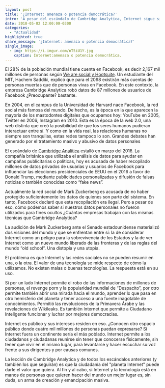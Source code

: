 ```yaml
---
layout: post
title: '¿Internet: amenaza o potencia democrática?'
intro: 'A pesar del escándalo de Cambridge Analytica, Internet sigue siendo una gran oportunidad para la democracia.'
date: 2018-05-02 12:00:00-0300
categories:
  - "Actualidad"
highlighted: true
share_message: '¿Internet: amenaza o potencia democrática?'
single_image:
  - img: https://i.imgur.com/nT5iU1Y.jpg
    caption: Internet:amenaza o potencia democrática.
---
```

El 28% de la población mundial tiene cuenta en Facebook, es decir 2,167 mil millones de personas según [We are social y Hootsuite](https://wearesocial.com/blog/2018/01/global-digital-report-2018). Un estudiante del MIT, Hachem Saddiki, explicó que para el 2098 existirán más cuentas de personas muertas que de personas vivas en Facebook. En este contexto, la empresa Cambridge Analytica robó datos de 87 millones de usuarios de Facebook ¿Preocupante? bastante.

En 2004, en el campus de la Universidad de Harvard nace Facebook, la red social más famosa del mundo. De hecho, es la época en la que aparecen la mayoría de los mastodontes digitales que ocupamos hoy: YouTube en 2005, Twitter en 2006, Instagram en 2010. Esta es la época de la web 2.0, una web distinta que creó la posibilidad de que los seres humanos pudieran interactuar entre sí. Y como en la vida real, las relaciones  humanas no siempre son tranquilas, estas redes tampoco lo son. Grandes debates han generado por el tratamiento masivo y abusivo de datos personales

El escándalo de [Cambridge Analítica](https://www.derechosdigitales.org/11978/cambridge-analytica-el-proximo-escandalo-esta-a-la-vuelta-de-la-esquina/)  estalló en marzo del 2018. La compañía británica que utilizaba el análisis de datos para ayudar en campañas publicitarias o políticas, hoy es acusada de haber recopilado millones de datos privados de usuarias y usuarios de Facebook para influenciar las elecciones presidenciales de EEUU en el 2016 a favor de Donald Trump, mediante publicidades personalizadas y difusión de falsas noticias o también conocidas como “fake news”. 

Actualmente la red social de Mark Zuckerberg es acusada de no haber protegido suficientemente los datos de quienes son parte del sistema. En tanto, Facebook declaró que esta recopilación era ilegal. Pero a pesar de eso, cómo podemos saber si nuestros datos personales no fueron utilizados para fines ocultos ¿Cuántas empresas trabajan con las mismas técnicas que Cambridge Analytica?

La audición de Mark Zuckerberg ante el Senado estadounidense materializó dos visiones del mundo y que se enfrentan entre sí: la de considerar Internet como un peligro para la sobrevivencia de los Estados y la de ver Internet como un nuevo mundo liberado de las fronteras y de las reglas del mundo “old school”. Una distopía y una utopía. 

El problema es que Internet y las redes sociales no se pueden resumir en una, o la otra. El valor de una tecnología se mide respecto de cómo la utilizamos. No existen malas o buenas tecnologías. La respuesta está en su uso.

Si por un lado Internet permite el robo de las informaciones de millones de personas, el revenge porn y la popularidad mundial de “Despacito”, por otro permite también abrir una mirada hacia el mundo, aprender lo que pasa en otro hemisferio del planeta y tener acceso a una fuente inagotable de conocimientos. Permitió las revoluciones de la Primavera Árabe y las revelaciones de Wikileaks. Es también Internet que permite a Ciudadano Inteligente funcionar y luchar por mejores democracias. 

Internet es público y  sus intereses residen en eso. ¿Conocen otro espacio público donde cuatro mil millones de personas puedan expresarse? Si Internet fuera un continente sería el más poblado. Internet permite a los ciudadanos y ciudadanas reunirse sin tener que conocerse físicamente, sin tener que vivir en el mismo lugar, para levantarse y hacer escuchar su voz frente a sus dirigentes y por causas comunes. 

La lección de Cambridge Analytica y de todos los escándalos anteriores (y también los que seguirán) es que la ciudadanía del "planeta Internet" puede darle el valor que quiera. Al fin y al cabo, si Internet y la tecnología está en manos de personas que quieren hacer del mundo un mejor lugar es, sin duda, un arma de creación y emancipación masiva. 
